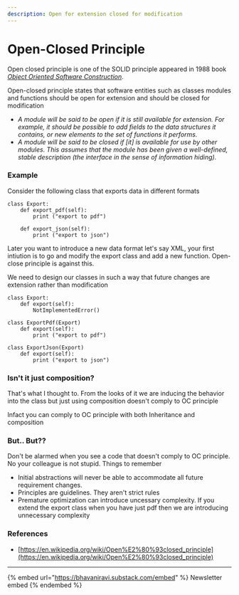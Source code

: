 ```yaml
---
description: Open for extension closed for modification
---
```


# Open-Closed Principle

Open closed principle is one of the SOLID principle appeared in 1988 book [_Object Oriented Software Construction_](https://en.wikipedia.org/wiki/Object-Oriented_Software_Construction).

Open-closed principle states that software entities such as classes modules and functions should be open for extension and should be closed for modification

- _A module will be said to be open if it is still available for extension. For example, it should be possible to add fields to the data structures it contains, or new elements to the set of functions it performs._
- _A module will be said to be closed if \[it] is available for use by other modules. This assumes that the module has been given a well-defined, stable description (the interface in the sense of information hiding)._

### Example

Consider the following class that exports data in different formats

```
class Export:
    def export_pdf(self):
        print ("export to pdf")

    def export_json(self):
        print ("export to json")
```

Later you want to introduce a new data format let's say XML, your first intiution is to go and modify the export class and add a new function. Open-close principle is against this.

We need to design our classes in such a way that future changes are extension rather than modification

```
class Export:
    def export(self):
        NotImplementedError()

class ExportPdf(Export)
    def export(self):
        print ("export to pdf")

class ExportJson(Export)
    def export(self):
        print ("export to json")
```

### Isn't it just composition?

That's what I thought to. From the looks of it we are inducing the behavior into the class but just using composition doesn't comply to OC principle

Infact you can comply to OC principle with both Inheritance and composition

### But.. But??

Don't be alarmed when you see a code that doesn't comply to OC principle. No your colleague is not stupid. Things to remember

- Initial abstractions will never be able to accommodate all future requirement changes.
- Principles are guidelines. They aren't strict rules
- Premature optimization can introduce uncessary complexity. If you extend the export class when you have just pdf then we are introducing unnecessary complexity

### References

- [https://en.wikipedia.org/wiki/Open%E2%80%93closed_principle](https://en.wikipedia.org/wiki/Open%E2%80%93closed_principle)

---

{% embed url="https://bhavaniravi.substack.com/embed" %}
Newsletter embed
{% endembed %}
